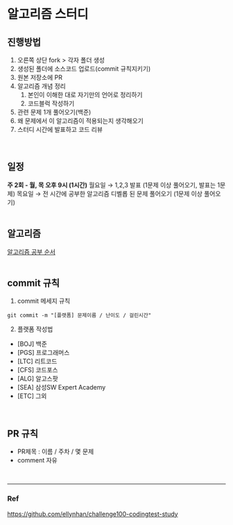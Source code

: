 # 알고리즘 스터디


## 진행방법
1. 오른쪽 상단 fork > 각자 폴더 생성
2. 생성된 폴더에 소스코드 업로드(commit 규칙지키기)
3. 원본 저장소에 PR
4. 알고리즘 개념 정리
    1. 본인이 이해한 대로 자기만의 언어로 정리하기
    2. 코드블럭 작성하기
5. 관련 문제 1개 풀어오기(백준)
6. 왜 문제에서 이 알고리즘이 적용되는지 생각해오기
7. 스터디 시간에 발표하고 코드 리뷰
<br>

## 일정
**주 2회 - 월, 목 오후 9시 (1시간)**
월요일 → 1,2,3 발표 (1문제 이상 풀어오기, 발표는 1문제)
목요일 → 전 시간에 공부한 알고리즘 디벨롭 된 문제 풀어오기 (1문제 이상 풀어오기)
<br><br>

## 알고리즘
[알고리즘 공부 순서](https://velog.io/@cxxerry/%EC%95%8C%EA%B3%A0%EB%A6%AC%EC%A6%98-%EA%B3%B5%EB%B6%80-%EC%88%9C%EC%84%9C)
<br><br>

## commit 규칙
1. commit 메세지 규칙
```
git commit -m "[플랫폼] 문제이름 / 난이도 / 걸린시간"
```
2. 플랫폼 작성법
  - [BOJ] 백준
  - [PGS] 프로그래머스
  - [LTC] 리트코드
  - [CFS] 코드포스
  - [ALG] 알고스팟
  - [SEA] 삼성SW Expert Academy
  - [ETC] 그외
<br>

## PR 규칙
- PR제목 : 이름 / 주차 / 몇 문제
- comment 자유
<br>

---
### Ref
https://github.com/ellynhan/challenge100-codingtest-study
